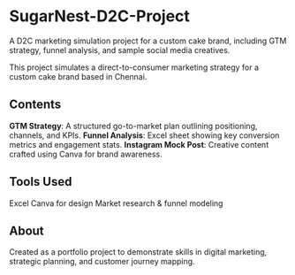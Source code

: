 # SugarNest-D2C-Project
A D2C marketing simulation project for a custom cake brand, including GTM strategy, funnel analysis, and sample social media creatives.

This project simulates a direct-to-consumer marketing strategy for a custom cake brand based in Chennai.

## Contents
  **GTM Strategy**: A structured go-to-market plan outlining positioning, channels, and KPIs.
  **Funnel Analysis**: Excel sheet showing key conversion metrics and engagement stats.
  **Instagram Mock Post**: Creative content crafted using Canva for brand awareness.

## Tools Used

  Excel
  Canva for design
  Market research & funnel modeling

## About

Created as a portfolio project to demonstrate skills in digital marketing, strategic planning, and customer journey mapping.


